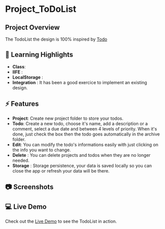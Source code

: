 # Project_ToDoList

## Project Overview
The TodoList
the design is 100% inspired by [Todo](https://todoist.com/)

## 🚀 Learning Highlights
- **Class**:
- **IIFE** :
- **LocalStorage** :
- **Integration** : It has been a good exercice to implement an existing design.

## ⚡️ Features
- **Project**: Create new project folder to store your todos.
- **Todo**: Create a new todo, choose it's name, add a description or a comment, select a due date and between 4 levels of priority. When it's done, just check the box then the todo goes automatically in the archive folder.
- **Edit**: You can modify the todo's informations easily with just clicking on the info you want to change.
- **Delete** : You can delete projects and todos when they are no longer needed.
- **Storage** : Storage persistence, your data is saved locally so you can close the app or refresh your data will be there.
  
## 📷 Screenshots


## 💻 Live Demo
Check out the [Live Demo]() to see the TodoList in action.
